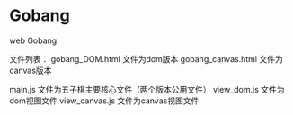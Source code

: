 # Gobang
web Gobang

文件列表：
gobang_DOM.html 文件为dom版本
gobang_canvas.html 文件为canvas版本

main.js 文件为五子棋主要核心文件（两个版本公用文件）
view_dom.js 文件为dom视图文件
view_canvas.js 文件为canvas视图文件
